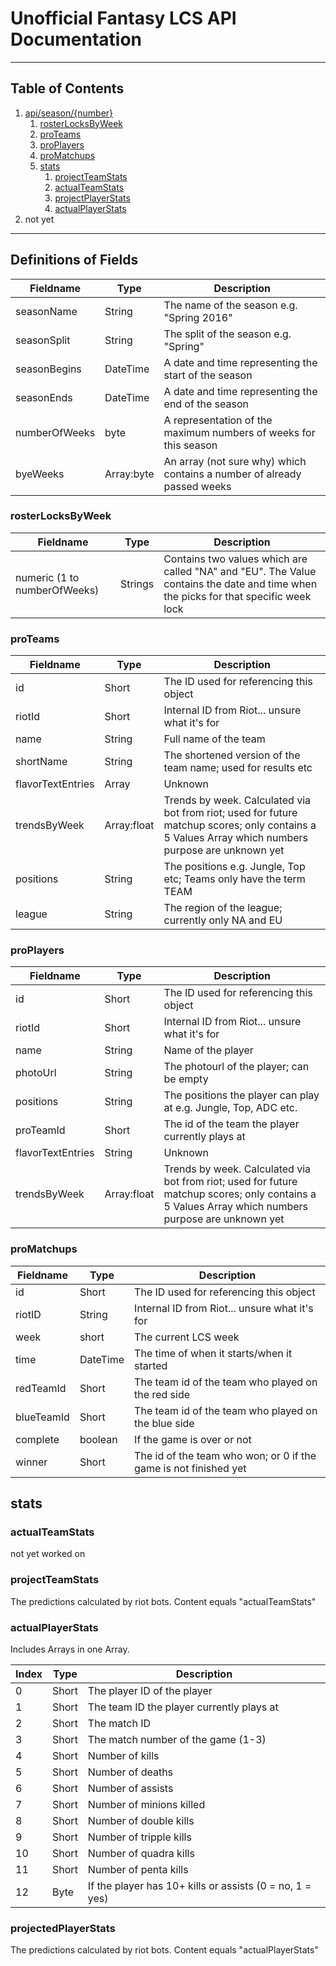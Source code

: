 # Unofficial Fantasy LCS API Documentation
---
## Table of Contents
 1. [api/season/{number}](http://fantasy.na.lolesports.com/en-US/api/season/)
    1. [rosterLocksByWeek](#rosterlocksbyweek)
    2. [proTeams](#proteams)
    3. [proPlayers](#proplayers)
    4. [proMatchups](#promatchups)
    5. [stats](#stats)
        1. [projectTeamStats](#projectteamstats)
        2. [actualTeamStats](#actualteamstats)
        3. [projectPlayerStats](#projectplayerstats)
        4. [actualPlayerStats](#actualplayerstats)
2. not yet
---
## Definitions of Fields
Fieldname|Type|Description
---|---|---
seasonName|String|The name of the season e.g. "Spring 2016"
seasonSplit|String|The split of the season e.g. "Spring"
seasonBegins|DateTime|A date and time representing the start of the season
seasonEnds|DateTime|A date and time representing the end of the season
numberOfWeeks|byte|A representation of the maximum numbers of weeks for this season
byeWeeks|Array:byte|An array (not sure why) which contains a number of already passed weeks
### rosterLocksByWeek
Fieldname|Type|Description
---|---|---
numeric (1 to numberOfWeeks)|Strings|Contains two values which are called "NA" and "EU". The Value contains the date and time when the picks for that specific week lock
### proTeams
Fieldname|Type|Description
---|---|---
id|Short|The ID used for referencing this object
riotId|Short|Internal ID from Riot... unsure what it's for
name|String|Full name of the team
shortName|String|The shortened version of the team name; used for results etc
flavorTextEntries|Array|Unknown
trendsByWeek|Array:float|Trends by week. Calculated via bot from riot; used for future matchup scores; only contains a 5 Values Array which numbers purpose are unknown yet
positions|String|The positions e.g. Jungle, Top etc; Teams only have the term TEAM
league|String|The region of the league; currently only NA and EU
### proPlayers
Fieldname|Type|Description
---|---|---
id|Short|The ID used for referencing this object
riotId|Short|Internal ID from Riot... unsure what it's for
name|String|Name of the player
photoUrl|String|The photourl of the player; can be empty
positions|String|The positions the player can play at e.g. Jungle, Top, ADC etc.
proTeamId|Short|The id of the team the player currently plays at
flavorTextEntries|String|Unknown
trendsByWeek|Array:float|Trends by week. Calculated via bot from riot; used for future matchup scores; only contains a 5 Values Array which numbers purpose are unknown yet
### proMatchups
Fieldname|Type|Description
---|---|---
id|Short|The ID used for referencing this object
riotID|String|Internal ID from Riot... unsure what it's for
week|short|The current LCS week
time|DateTime|The time of when it starts/when it started
redTeamId|Short|The team id of the team who played on the red side
blueTeamId|Short|The team id of the team who played on the blue side
complete|boolean|If the game is over or not
winner|Short|The id of the team who won; or 0 if the game is not finished yet

## stats
### actualTeamStats
not yet worked on
### projectTeamStats
The predictions calculated by riot bots. Content equals "actualTeamStats"
### actualPlayerStats
Includes Arrays in one Array.

Index|Type|Description
---|---|---
0|Short|The player ID of the player
1|Short|The team ID the player currently plays at
2|Short|The match ID
3|Short|The match number of the game (1-3)
4|Short|Number of kills
5|Short|Number of deaths
6|Short|Number of assists
7|Short|Number of minions killed
8|Short|Number of double kills
9|Short|Number of tripple kills
10|Short|Number of quadra kills
11|Short|Number of penta kills
12|Byte|If the player has 10+ kills or assists (0 = no, 1 = yes)
### projectedPlayerStats
The predictions calculated by riot bots. Content equals "actualPlayerStats"
